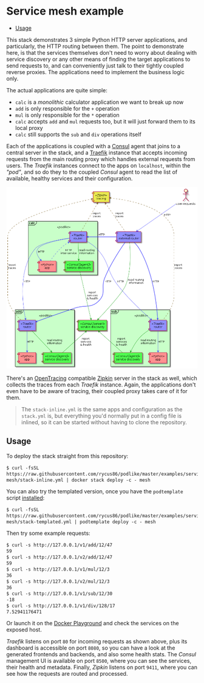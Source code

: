 # Service mesh example

- [Usage](#usage)

This stack demonstrates 3 simple Python HTTP server applications, and particularly, the HTTP routing between them. The point to demonstrate here, is that the services themselves don't need to worry about dealing with service discovery or any other means of finding the target applications to send requests to, and can conveniently just talk to their tightly coupled reverse proxies. The applications need to implement the business logic only.

The actual applications are quite simple:
- `calc` is a *monolithic* calculator application we want to break up now
- `add` is only responsible for the `+` operation
- `mul` is only responsible for the `*` operation
- `calc` accepts `add` and `mul` requests too, but it will just forward them to its local proxy
- `calc` still supports the `sub` and `div` operations itself

Each of the applications is coupled with a [Consul](https://www.consul.io/) agent that joins to a central server in the stack, and a [Traefik](https://traefik.io/) instance that accepts incoming requests from the main routing proxy which handles external requests from users. The *Traefik* instances connect to the apps on `localhost`, within the *"pod"*, and so do they to the coupled *Consul* agent to read the list of available, healthy services and their configuration.

![Components](components.png)

There's an [OpenTracing](http://opentracing.io/) compatible [Zipkin](https://zipkin.io/) server in the stack as well, which collects the traces from each *Traefik* instance. Again, the applications don't even have to be aware of tracing, their coupled proxy takes care of it for them.

> The `stack-inline.yml` is the same apps and configuration as the `stack.yml` is, but everything you'd normally put in a config file is inlined, so it can be started without having to clone the repository.

## Usage

To deploy the stack straight from this repository:

```shell
$ curl -fsSL https://raw.githubusercontent.com/rycus86/podlike/master/examples/service-mesh/stack-inline.yml | docker stack deploy -c - mesh
```

You can also try the templated version, once you have the `podtemplate` script [installed](https://github.com/rycus86/podlike/tree/master/scripts):

```shell
$ curl -fsSL https://raw.githubusercontent.com/rycus86/podlike/master/examples/service-mesh/stack-templated.yml | podtemplate deploy -c - mesh
```

Then try some example requests:

```shell
$ curl -s http://127.0.0.1/v1/add/12/47
59
$ curl -s http://127.0.0.1/v2/add/12/47
59
$ curl -s http://127.0.0.1/v1/mul/12/3
36
$ curl -s http://127.0.0.1/v2/mul/12/3
36
$ curl -s http://127.0.0.1/v1/sub/12/30
-18
$ curl -s http://127.0.0.1/v1/div/128/17
7.52941176471
```

Or launch it on the [Docker Playground](https://labs.play-with-docker.com/?stack=https://raw.githubusercontent.com/rycus86/podlike/master/examples/service-mesh/stack-inline.yml&stack_name=mesh) and check the services on the exposed host.

*Traefik* listens on port `80` for incoming requests as shown above, plus its dashboard is accessible on port `8080`, so you can have a look at the generated frontends and backends, and also some health stats. The *Consul* management UI is available on port `8500`, where you can see the services, their health and metadata. Finally, *Zipkin* listens on port `9411`, where you can see how the requests are routed and processed.
